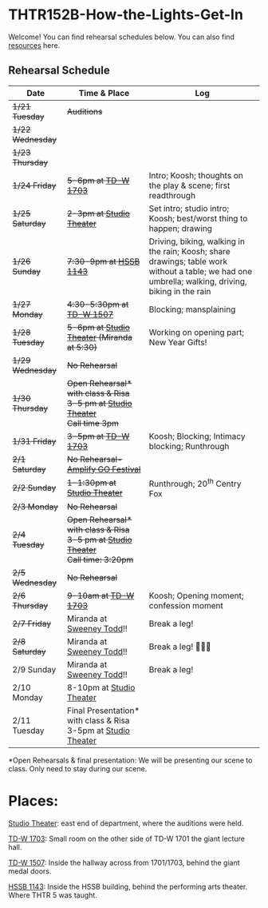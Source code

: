 # THTR152B-How-the-Lights-Get-In

Welcome! You can find rehearsal schedules below. You can also find [resources](Resources/Resources.md) here.


## Rehearsal Schedule

| Date           | Time & Place  |     Log         |
|----------------|---------------|-----------------|
|~~1/21 Tuesday~~|~~Auditions~~  |                 |
|~~1/22 Wednesday~~|             |                 |
|~~1/23 Thursday~~|              |                 |
|~~1/24 Friday~~ |~~5-6pm at [TD-W 1703][TD-W 1703]~~| Intro; Koosh; thoughts on the play & scene; first readthrough |       
|~~1/25 Saturday~~|~~2-3pm at [Studio Theater][Studio Theater]~~| Set intro; studio intro; Koosh; best/worst thing to happen; drawing |
|~~1/26 Sunday~~|~~7:30-9pm at [HSSB 1143][HSSB 1143]~~| Driving, biking, walking in the rain; Koosh; share drawings; table work without a table; we had one umbrella; walking, driving, biking in the rain |
|~~1/27 Monday~~|~~4:30-5:30pm at [TD-W 1507][TD-W 1507]~~| Blocking; mansplaining |
|~~1/28 Tuesday~~|~~5-6pm at [Studio Theater][Studio Theater] (Miranda at 5:30)~~| Working on opening part; New Year Gifts! |
|~~1/29 Wednesday~~|~~No Rehearsal~~| |
|~~1/30 Thursday~~|~~Open Rehearsal* with class & Risa 3-5 pm at [Studio Theater][Studio Theater] <br> Call time 3pm~~|  |
|~~1/31 Friday~~|~~3-5pm at [TD-W 1703][TD-W 1703]~~| Koosh; Blocking; Intimacy blocking; Runthrough |
|~~2/1 Saturday~~|~~No Rehearsal-[Amplify GO Festival][Amplify Go Festival]~~| |
|~~2/2 Sunday~~|~~1-1:30pm at [Studio Theater][Studio Theater]~~| Runthrough; 20<sup>th</sup> Centry Fox |
|~~2/3 Monday~~|~~No Rehearsal~~| |
|~~2/4 Tuesday~~|~~Open Rehearsal* with class & Risa 3-5 pm at [Studio Theater][Studio Theater] <br> Call time: 3:20pm~~| |
|~~2/5 Wednesday~~|~~No Rehearsal~~| |
|~~2/6 Thursday~~|~~9-10am at [TD-W 1703][TD-W 1703]~~| Koosh; Opening moment; confession moment |
|~~2/7 Friday~~| Miranda at [Sweeney Todd][Sweeney Todd]!! | Break a leg! |
|~~2/8 Saturday~~| Miranda at [Sweeney Todd][Sweeney Todd]!! | Break a leg! :tada::tada::tada:|
|2/9 Sunday| Miranda at [Sweeney Todd][Sweeney Todd]!! | Break a leg! |
| 2/10 Monday    | 8-10pm at [Studio Theater][Studio Theater] | |
| 2/11 Tuesday   | Final Presentation* with class & Risa 3-5pm at [Studio Theater][Studio Theater]| |


*Open Rehearsals & final presentation: We will be presenting our scene to class. Only need to stay during our scene.


# Places:
[Studio Theater][Studio Theater]: east end of department, where the auditions were held.

[TD-W 1703][TD-W 1703]: Small room on the other side of TD-W 1701 the giant lecture hall.

[TD-W 1507][TD-W 1507]: Inside the hallway across from 1701/1703, behind the giant medal doors.

[HSSB 1143][HSSB 1143]: Inside the HSSB building, behind the performing arts theater. Where THTR 5 was taught.

[Studio Theater]: https://maps.app.goo.gl/9ysWA1NwAuz8w3iJ6
[TD-W 1703]: https://www.google.com/maps/place/34%C2%B024'46.3%22N+119%C2%B051'05.2%22W/@34.4127426,-119.8515302,57m/data=!3m1!1e3!4m4!3m3!8m2!3d34.412853!4d-119.851437?entry=ttu&g_ep=EgoyMDI1MDEyMC4wIKXMDSoASAFQAw%3D%3D
[TD-W 1507]: https://www.google.com/maps/place/34%C2%B024'44.9%22N+119%C2%B051'06.3%22W/@34.4123736,-119.8517677,81m/data=!3m1!1e3!4m4!3m3!8m2!3d34.412467!4d-119.851762?entry=ttu&g_ep=EgoyMDI1MDEyMC4wIKXMDSoASAFQAw%3D%3D
[HSSB 1143]: https://maps.app.goo.gl/chgVj2j5VaCt3Pwy8
[Sweeney Todd]: https://www.instagram.com/p/DE_BbOey8Ld/?utm_source=ig_web_copy_link&igsh=MzRlODBiNWFlZA==
[Amplify Go Festival]: https://www.instagram.com/p/DFN6BAES21s/?utm_source=ig_web_copy_link&igsh=MzRlODBiNWFlZA==

